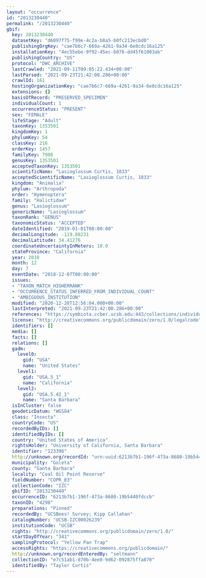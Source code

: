 ```yaml
---
layout: "occurrence"
id: "2013230440"
permalink: "/2013230440"
gbif:
  key: 2013230440
  datasetKey: "d6097f75-f99e-4c2a-b8a5-b0fc213ecbd0"
  publishingOrgKey: "cae7b6c7-669a-4261-9a34-6e8cdc16a125"
  installationKey: "4ec55ebe-9f92-45ec-b076-dd45f61003ab"
  publishingCountry: "US"
  protocol: "DWC_ARCHIVE"
  lastCrawled: "2021-09-11T09:05:22.434+00:00"
  lastParsed: "2021-09-23T21:42:00.286+00:00"
  crawlId: 161
  hostingOrganizationKey: "cae7b6c7-669a-4261-9a34-6e8cdc16a125"
  extensions: {}
  basisOfRecord: "PRESERVED_SPECIMEN"
  individualCount: 1
  occurrenceStatus: "PRESENT"
  sex: "FEMALE"
  lifeStage: "Adult"
  taxonKey: 1353501
  kingdomKey: 1
  phylumKey: 54
  classKey: 216
  orderKey: 1457
  familyKey: 7908
  genusKey: 1353501
  acceptedTaxonKey: 1353501
  scientificName: "Lasioglossum Curtis, 1833"
  acceptedScientificName: "Lasioglossum Curtis, 1833"
  kingdom: "Animalia"
  phylum: "Arthropoda"
  order: "Hymenoptera"
  family: "Halictidae"
  genus: "Lasioglossum"
  genericName: "Lasioglossum"
  taxonRank: "GENUS"
  taxonomicStatus: "ACCEPTED"
  dateIdentified: "2019-01-01T00:00:00"
  decimalLongitude: -119.88231
  decimalLatitude: 34.41276
  coordinateUncertaintyInMeters: 10.0
  stateProvince: "California"
  year: 2018
  month: 12
  day: 7
  eventDate: "2018-12-07T00:00:00"
  issues:
  - "TAXON_MATCH_HIGHERRANK"
  - "OCCURRENCE_STATUS_INFERRED_FROM_INDIVIDUAL_COUNT"
  - "AMBIGUOUS_INSTITUTION"
  modified: "2020-12-28T12:56:04.000+00:00"
  lastInterpreted: "2021-09-23T21:42:00.286+00:00"
  references: "https://symbiota.ccber.ucsb.edu:443/collections/individual/index.php?occid=123396"
  license: "http://creativecommons.org/publicdomain/zero/1.0/legalcode"
  identifiers: []
  media: []
  facts: []
  relations: []
  gadm:
    level0:
      gid: "USA"
      name: "United States"
    level1:
      gid: "USA.5_1"
      name: "California"
    level2:
      gid: "USA.5.42_1"
      name: "Santa Barbara"
  isInCluster: false
  geodeticDatum: "WGS84"
  class: "Insecta"
  countryCode: "US"
  recordedByIDs: []
  identifiedByIDs: []
  country: "United States of America"
  rightsHolder: "University of California, Santa Barbara"
  identifier: "123396"
  http://unknown.org/recordId: "urn:uuid:6213b7b1-196f-473a-8680-19b5440fdccb"
  municipality: "Goleta"
  county: "Santa Barbara"
  locality: "Coal Oil Point Reserve"
  fieldNumber: "COPR_03"
  collectionCode: "IZC"
  gbifID: "2013230440"
  occurrenceID: "6213b7b1-196f-473a-8680-19b5440fdccb"
  taxonID: "4298"
  preparations: "Pinned"
  recordedBy: "UCSBees! Survey; Kipp Callahan"
  catalogNumber: "UCSB-IZC00026239"
  institutionCode: "UCSB"
  rights: "http://creativecommons.org/publicdomain/zero/1.0/"
  startDayOfYear: "341"
  samplingProtocol: "Yellow Pan Trap"
  accessRights: "https://creativecommons.org/publicdomain/"
  http://unknown.org/recordEnteredBy: "seltmann"
  collectionID: "e7c51ab1-870b-4ee8-9d62-092875ffa870"
  identifiedBy: "Taylor Curtis"
---
```

